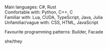 Main languages: C#, Rust\
Comfortable with: Python, C++, C\
Familiar with: Lua, CUDA, TypeScript, Java, Julia\
Unfamiliar/vague with: CSS, HTML, JavaScript

Favourite programming patterns: Builder, Facade

she/they
